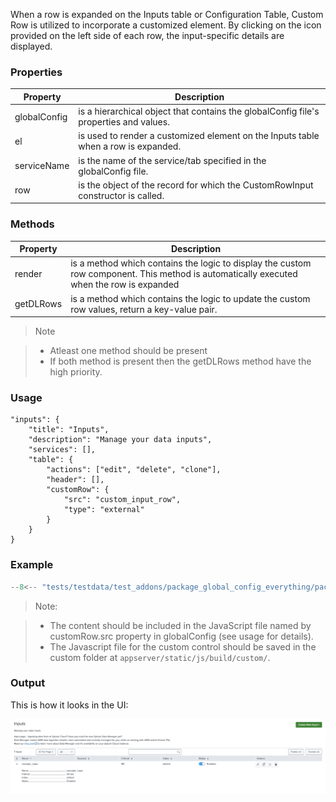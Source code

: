 When a row is expanded on the Inputs table or Configuration Table, Custom Row is utilized to incorporate a customized element. By clicking on the icon provided on the left side of each row, the input-specific details are displayed.

### Properties

| Property     | Description                                                                           |
| ------------ | ------------------------------------------------------------------------------------- |
| globalConfig | is a hierarchical object that contains the globalConfig file's properties and values. |
| el           | is used to render a customized element on the Inputs table when a row is expanded.    |
| serviceName  | is the name of the service/tab specified in the globalConfig file.                    |
| row          | is the object of the record for which the CustomRowInput constructor is called.       |

### Methods

| Property  | Description                                                                                                                              |
| --------- | ---------------------------------------------------------------------------------------------------------------------------------------- |
| render    | is a method which contains the logic to display the custom row component. This method is automatically executed when the row is expanded |
| getDLRows | is a method which contains the logic to update the custom row values, return a key-value pair.                                           |

> Note

> - Atleast one method should be present
> - If both method is present then the getDLRows method have the high priority.

### Usage

```
"inputs": {
    "title": "Inputs",
    "description": "Manage your data inputs",
    "services": [],
    "table": {
        "actions": ["edit", "delete", "clone"],
        "header": [],
        "customRow": {
            "src": "custom_input_row",
            "type": "external"
        }
    }
}
```

### Example

```js
--8<-- "tests/testdata/test_addons/package_global_config_everything/package/appserver/static/js/build/custom/custom_input_row.js"
```

> Note:

> - The content should be included in the JavaScript file named by customRow.src property in globalConfig (see usage for details).
> - The Javascript file for the custom control should be saved in the custom folder at `appserver/static/js/build/custom/`.

### Output

This is how it looks in the UI:

![image](../images/custom_ui_extensions/Custom_Row_Output.png)
